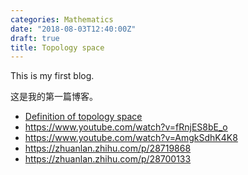 ```yaml
---
categories: Mathematics
date: "2018-08-03T12:40:00Z"
draft: true
title: Topology space
---
```


This is my first blog.

这是我的第一篇博客。

* [Definition of topology space](https://www.youtube.com/watch?v=qKz7DRBAkKU)
* <https://www.youtube.com/watch?v=fRnjES8bE_o>
* <https://www.youtube.com/watch?v=AmgkSdhK4K8>
* <https://zhuanlan.zhihu.com/p/28719868>
* <https://zhuanlan.zhihu.com/p/28700133>
